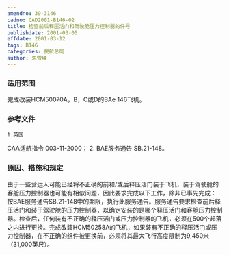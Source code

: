 ```yaml
---
amendno: 39-3146
cadno: CAD2001-B146-02
title: 检查前后释压活门和驾驶舱压力控制器的件号
publishdate: 2001-03-05
effdate: 2001-03-12
tags: B146
categories: 民航总局
author: 朱雪峰
---
```


### 适用范围 
完成改装HCM50070A，B，C或D的BAe 146飞机。

<!--more-->
### 参考文件
    1.英国 
CAA适航指令 003-11-2000；
    2. BAE服务通告 SB.21-148。

### 原因、措施和规定 
由于一些营运人可能已经将不正确的前和/或后释压活门装于飞机，装于驾驶舱的客舱压力控制器也可能有相似问题，因此要求完成以下工作，除非已事先完成： 
按BAE服务通告SB.21-148中的期限，执行此服务通告。服务通告要求检查前后释压活门和装于驾驶舱的压力控制器，以确定安装的是哪个释压活门和客舱压力控制器。检查后，任何装有不正确的释压活门或压力控制器的飞机，必须在500个起落之内进行更换。完成改装HCM50258A的飞机，如果装有不正确的释压活门或压力控制器，在不正确的组件被更换前，必须将其最大飞行高度限制为9,450米（31,000英尺）。
